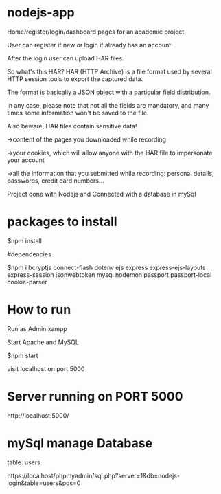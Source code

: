 # nodejs-app

Home/register/login/dashboard pages for an academic project. 

User can register if new or login if already has an account. 

After the login user can upload HAR files. 

So what's this HAR? HAR (HTTP Archive) is a file format used by several HTTP session tools to export the captured data. 

The format is basically a JSON object with a particular field distribution. 

In any case, please note that not all the fields are mandatory, and many times some information won't be saved to the file.

Also beware, HAR files contain sensitive data!

->content of the pages you downloaded while recording

->your cookies, which will allow anyone with the HAR file to impersonate your account

->all the information that you submitted while recording: personal details, passwords, credit card numbers...


Project done with Nodejs and
Connected with a database in mySql 

# packages to install 

$npm install

#dependencies

$npm i bcryptjs 
    connect-flash 
    dotenv
    ejs
    express
    express-ejs-layouts
    express-session
    jsonwebtoken
    mysql
    nodemon
    passport
    passport-local
    cookie-parser

# How to run

Run as Admin xampp 

Start Apache and MySQL

$npm start

visit localhost on port 5000

# Server running on PORT 5000

http://localhost:5000/

# mySql manage Database

table: users

https://localhost/phpmyadmin/sql.php?server=1&db=nodejs-login&table=users&pos=0
